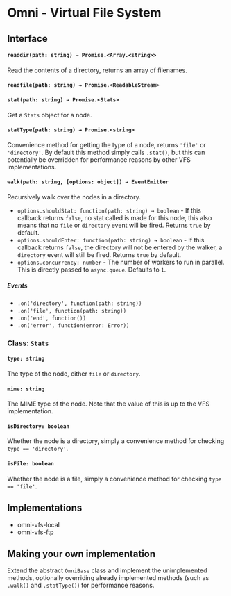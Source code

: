 # Omni - Virtual File System

## Interface

#### `readdir(path: string) → Promise.<Array.<string>>`
Read the contents of a directory, returns an array of filenames.

#### `readfile(path: string) → Promise.<ReadableStream>`

#### `stat(path: string) → Promise.<Stats>`
Get a `Stats` object for a node.

#### `statType(path: string) → Promise.<string>`
Convenience method for getting the type of a node, returns `'file'` or `'directory'`. By default this method simply calls `.stat()`, but this can potentially be overridden for performance reasons by other VFS implementations.

#### `walk(path: string, [options: object]) → EventEmitter`
Recursively walk over the nodes in a directory.

* `options.shouldStat: function(path: string) → boolean` - If this callback returns `false`, no stat called is made for this node, this also means that no `file` or `directory` event will be fired. Returns `true` by default.
* `options.shouldEnter: function(path: string) → boolean` - If this callback returns `false`, the directory will not be entered by the walker, a `directory` event will still be fired. Returns `true` by default.
* `options.concurrency: number` - The number of workers to run in parallel. This is directly passed to `async.queue`. Defaults to `1`.

##### Events
* `.on('directory', function(path: string))`
* `.on('file', function(path: string))`
* `.on('end', function())`
* `.on('error', function(error: Error))`


### Class: `Stats`

#### `type: string`
The type of the node, either `file` or `directory`.

#### `mime: string`
The MIME type of the node. Note that the value of this is up to the VFS implementation.

#### `isDirectory: boolean`
Whether the node is a directory, simply a convenience method for checking `type == 'directory'`.

#### `isFile: boolean`
Whether the node is a file, simply a convenience method for checking `type == 'file'`.


## Implementations

* omni-vfs-local
* omni-vfs-ftp


## Making your own implementation
Extend the abstract `OmniBase` class and implement the unimplemented methods, optionally overriding already implemented methods (such as `.walk()` and `.statType()`) for performance reasons.
